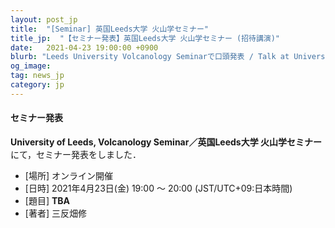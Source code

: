 ```yaml
---
layout: post_jp
title:  "[Seminar] 英国Leeds大学 火山学セミナー"
title_jp:  "【セミナー発表】英国Leeds大学 火山学セミナー (招待講演)"
date:   2021-04-23 19:00:00 +0900
blurb: "Leeds University Volcanology Seminarで口頭発表 / Talk at University of Leeds, Volcanology Seminar"
og_image:
tag: news_jp
category: jp
---
```


#### **セミナー発表**

**University of Leeds, Volcanology Seminar／英国Leeds大学 火山学セミナー**にて，セミナー発表をしました．

- [場所] オンライン開催
- [日時] 2021年4月23日(金) 19:00 〜 20:00 (JST/UTC+09:日本時間)
- [題目] **TBA**
- [著者] 三反畑修
